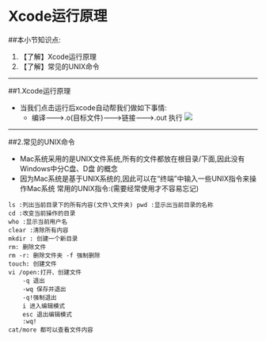 # Xcode运行原理
##本小节知识点:
1. 【了解】Xcode运行原理
2. 【了解】常见的UNIX命令

---

##1.Xcode运行原理
- 当我们点击运行后xcode自动帮我们做如下事情:
    + 编译--->.o(目标文件)--->链接--->.out 执行
![](http://7xj0kx.com1.z0.glb.clouddn.com/yuandaimafenxi.png)
---

##2.常见的UNIX命令
- Mac系统采用的是UNIX文件系统,所有的文件都放在根目录/下面,因此没有Windows中分C盘、D盘 的概念
- 因为Mac系统是基于UNIX系统的,因此可以在“终端”中输入一些UNIX指令来操作Mac系统 常用的UNIX指令:(需要经常使用才不容易忘记)
```
ls :列出当前目录下的所有内容(文件\文件夹) pwd :显示出当前目录的名称
cd :改变当前操作的目录
who :显示当前用户名
clear :清除所有内容
mkdir : 创建一个新目录
rm: 删除文件
rm -r: 删除文件夹 -f 强制删除
touch: 创建文件
vi /open:打开、创建文件
    -q 退出
    -wq 保存并退出
    -q!强制退出
    i 进入编辑模式
    esc 退出编辑模式
    :wq!
cat/more 都可以查看文件内容
```
